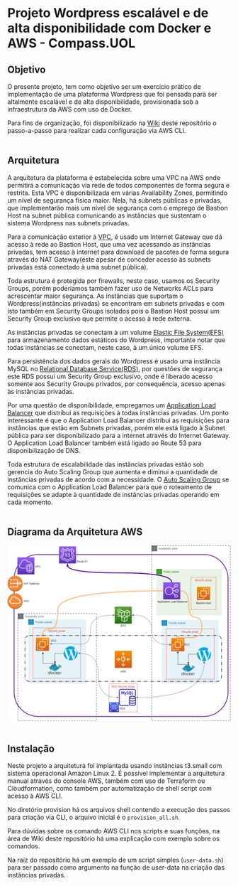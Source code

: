 # **Projeto Wordpress escalável e de alta disponibilidade com Docker e AWS - Compass.UOL**

## **Objetivo** <br>
O presente projeto, tem como objetivo ser um exercício prático de implementação de uma plataforma Wordpress que foi pensada para ser altalmente escalável e de alta disponibilidade, provisionada sob a infraestrutura da AWS com uso de Docker.

Para fins de organização, foi disponibilizado na [Wiki](https://github.com/tomiokadasilva/projeto_compass_Docker_Wordpress/wiki) deste repositório o passo-a-passo para realizar cada configuração via AWS CLI. 
<br><br>
## **Arquitetura** <br>

A arquitetura da plataforma é estabelecida sobre uma VPC na AWS onde permitirá a comunicação via rede de todos componentes de forma segura e restrita. Esta VPC é disponibilizada em várias Availability Zones, permitindo um nível de segurança física maior. Nela, há subnets públicas e privadas, que implementarão mais um nível de segurança com o emprego de Bastion Host na subnet pública comunicando as instâncias que sustentam o sistema Wordpress nas subnets privadas.

Para a comunicação exterior à [VPC](https://github.com/tomiokadasilva/projeto_compass_Docker_Wordpress/wiki/Virtual-Private-Cloud-(VPC)), é usado um Internet Gateway que dá acesso à rede ao Bastion Host, que uma vez acessando as instâncias privadas, tem acesso à internet para download de pacotes de forma segura através do NAT Gateway(este apesar de conceder acesso às subnets privadas está conectado à uma subnet pública).

Toda estrutura é protegida por firewalls, neste caso, usamos os Security Groups, porém poderíamos também fazer uso de Networks ACLs para acrescentar maior segurança. As instâncias que suportam o Wordpress(instâncias privadas) se encontram em subnets privadas e com isto também em Security Groups isolados pois o Bastion Host possui um Security Group exclusivo que permite o acesso à rede externa.

As instâncias privadas se conectam à um volume [Elastic File System(EFS)](https://github.com/tomiokadasilva/projeto_compass_Docker_Wordpress/wiki/Elastic-File-System-(EFS)) para armazenamento dados estáticos do Wordpress, importante notar que todas instâncias se conectam, neste caso, à um único volume EFS.

Para persistência dos dados gerais do Wordpress é usado uma instância MySQL no [Relational Database Service(RDS)](https://github.com/tomiokadasilva/projeto_compass_Docker_Wordpress/wiki/Amazon-Web-Services-Relational-Database-Service-(RDS)), por questões de segurança este RDS possui um Security Group exclusivo, onde é liberado acesso somente aos Security Groups privados, por consequência, acesso apenas às instâncias privadas.

Por uma questão de disponibilidade, empregamos um [Application Load Balancer](https://github.com/tomiokadasilva/projeto_compass_Docker_Wordpress/wiki/Application-Load-Balancer-(ALB)) que distribui as requisições à todas instâncias privadas. Um ponto interessante é que o Application Load Balancer distribui as requisições para instâncias que estão em Subnets privadas, porém ele está ligado à Subnet pública para ser disponibilizado para a internet através do Internet Gateway. O Application Load Balancer também está ligado ao Route 53 para disponibilização de DNS.

Toda estrutura de escalabilidade das instâncias privadas estão sob gerencia do Auto Scaling Group que aumenta e diminui a quantidade de instâncias privadas de acordo com a necessidade. O [Auto Scaling Group](https://github.com/tomiokadasilva/projeto_compass_Docker_Wordpress/wiki/Auto-Scaling-Groups-(ASG)) se comunica com o Application Load Balancer para que o roteamento de requisições se adapte à quantidade de instâncias privadas operando em cada momento. <br><br>


## **Diagrama da Arquitetura AWS**<br>

![Diagrama da arquitetura](static/diagram.png)
<br><br>
## **Instalação**

Neste projeto a arquitetura foi implantada usando instâncias t3.small com sistema operacional Amazon Linux 2. É possível implementar a arquitetura manual através do console AWS, também com uso de Terraform ou Cloudformation, como também por automatização de shell script com acesso à AWS CLI.

No diretório provision há os arquivos shell contendo a execução dos passos para criação via CLI, o arquivo inicial é o ```provision_all.sh```.

Para dúvidas sobre os comando AWS CLI nos scripts e suas funções, na área de Wiki deste repositório há uma explicação com exemplo sobre os comandos.

Na raíz do repositório há um exemplo de um script simples (`user-data.sh`) para ser passado como argumento na função de user-data na criação das instâncias privadas.
